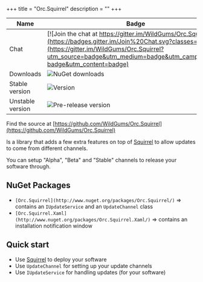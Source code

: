 +++
title = "Orc.Squirrel" 
description = ""
+++

Name|Badge
---|---
Chat|[![Join the chat at https://gitter.im/WildGums/Orc.Squirrel](https://badges.gitter.im/Join%20Chat.svg?classes=inline)](https://gitter.im/WildGums/Orc.Squirrel?utm_source=badge&utm_medium=badge&utm_campaign=pr-badge&utm_content=badge)
Downloads|![NuGet downloads](https://img.shields.io/nuget/dt/orc.squirrel.svg?classes=inline)
Stable version|![Version](https://img.shields.io/nuget/v/orc.squirrel.svg?classes=inline)
Unstable version|![Pre-release version](https://img.shields.io/nuget/vpre/orc.squirrel.svg?classes=inline)

Find the source at [https://github.com/WildGums/Orc.Squirrel](https://github.com/WildGums/Orc.Squirrel)

Is a library that adds a few extra features on top of [Squirrel](https://github.com/Squirrel/Squirrel.Windows) to allow updates to come from different channels.

You can setup "Alpha", "Beta" and "Stable" channels to release your software through.

NuGet Packages
----------------

- `[Orc.Squirrel](http://www.nuget.org/packages/Orc.Squirrel/)` => contains an `IUpdateService` and an `UpdateChannel` class
- `[Orc.Squirrel.Xaml](http://www.nuget.org/packages/Orc.Squirrel.Xaml/)` => contains an installation notification window

Quick start
------------

- Use [Squirrel](https://github.com/Squirrel/Squirrel.Windows) to deploy your software
- Use `UpdateChannel` for setting up your update channels
- Use `IUpdateService` for handling updates (for your software)
